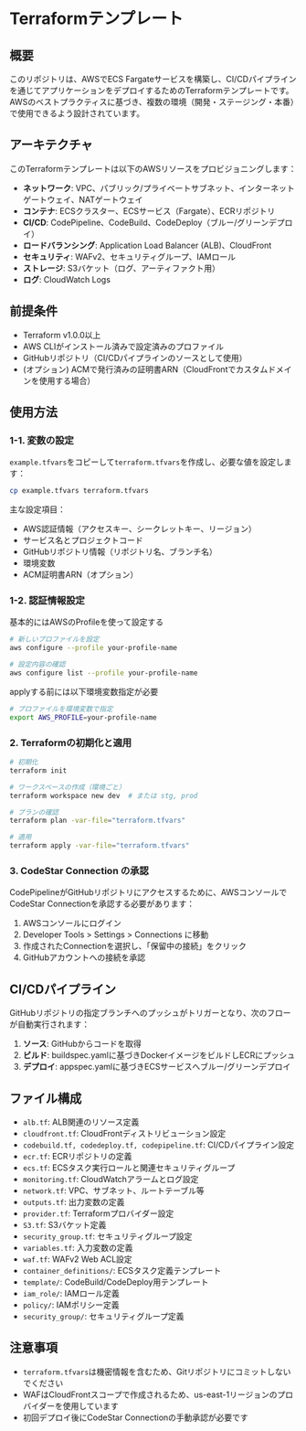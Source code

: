# Terraformテンプレート

## 概要

このリポジトリは、AWSでECS Fargateサービスを構築し、CI/CDパイプラインを通じてアプリケーションをデプロイするためのTerraformテンプレートです。AWSのベストプラクティスに基づき、複数の環境（開発・ステージング・本番）で使用できるよう設計されています。

## アーキテクチャ

このTerraformテンプレートは以下のAWSリソースをプロビジョニングします：

- **ネットワーク**: VPC、パブリック/プライベートサブネット、インターネットゲートウェイ、NATゲートウェイ
- **コンテナ**: ECSクラスター、ECSサービス（Fargate）、ECRリポジトリ
- **CI/CD**: CodePipeline、CodeBuild、CodeDeploy（ブルー/グリーンデプロイ）
- **ロードバランシング**: Application Load Balancer (ALB)、CloudFront
- **セキュリティ**: WAFv2、セキュリティグループ、IAMロール
- **ストレージ**: S3バケット（ログ、アーティファクト用）
- **ログ**: CloudWatch Logs

## 前提条件

- Terraform v1.0.0以上
- AWS CLIがインストール済みで設定済みのプロファイル
- GitHubリポジトリ（CI/CDパイプラインのソースとして使用）
- (オプション) ACMで発行済みの証明書ARN（CloudFrontでカスタムドメインを使用する場合）

## 使用方法

### 1-1. 変数の設定

`example.tfvars`をコピーして`terraform.tfvars`を作成し、必要な値を設定します：

```sh
cp example.tfvars terraform.tfvars
```

主な設定項目：
- AWS認証情報（アクセスキー、シークレットキー、リージョン）
- サービス名とプロジェクトコード
- GitHubリポジトリ情報（リポジトリ名、ブランチ名）
- 環境変数
- ACM証明書ARN（オプション）

### 1-2. 認証情報設定

基本的にはAWSのProfileを使って設定する

```sh
# 新しいプロファイルを設定
aws configure --profile your-profile-name

# 設定内容の確認
aws configure list --profile your-profile-name
```

applyする前には以下環境変数指定が必要


```sh
# プロファイルを環境変数で指定
export AWS_PROFILE=your-profile-name
```

### 2. Terraformの初期化と適用

```sh
# 初期化
terraform init

# ワークスペースの作成（環境ごと）
terraform workspace new dev  # または stg, prod

# プランの確認
terraform plan -var-file="terraform.tfvars"

# 適用
terraform apply -var-file="terraform.tfvars"
```

### 3. CodeStar Connection の承認

CodePipelineがGitHubリポジトリにアクセスするために、AWSコンソールでCodeStar Connectionを承認する必要があります：

1. AWSコンソールにログイン
2. Developer Tools > Settings > Connections に移動
3. 作成されたConnectionを選択し、「保留中の接続」をクリック
4. GitHubアカウントへの接続を承認

## CI/CDパイプライン

GitHubリポジトリの指定ブランチへのプッシュがトリガーとなり、次のフローが自動実行されます：

1. **ソース**: GitHubからコードを取得
2. **ビルド**: buildspec.yamlに基づきDockerイメージをビルドしECRにプッシュ
3. **デプロイ**: appspec.yamlに基づきECSサービスへブルー/グリーンデプロイ

## ファイル構成

- `alb.tf`: ALB関連のリソース定義
- `cloudfront.tf`: CloudFrontディストリビューション設定
- `codebuild.tf, codedeploy.tf, codepipeline.tf`: CI/CDパイプライン設定
- `ecr.tf`: ECRリポジトリの定義
- `ecs.tf`: ECSタスク実行ロールと関連セキュリティグループ
- `monitoring.tf`: CloudWatchアラームとログ設定
- `network.tf`: VPC、サブネット、ルートテーブル等
- `outputs.tf`: 出力変数の定義
- `provider.tf`: Terraformプロバイダー設定
- `S3.tf`: S3バケット定義
- `security_group.tf`: セキュリティグループ設定
- `variables.tf`: 入力変数の定義
- `waf.tf`: WAFv2 Web ACL設定
- `container_definitions/`: ECSタスク定義テンプレート
- `template/`: CodeBuild/CodeDeploy用テンプレート
- `iam_role/`: IAMロール定義
- `policy/`: IAMポリシー定義
- `security_group/`: セキュリティグループ定義

## 注意事項

- `terraform.tfvars`は機密情報を含むため、Gitリポジトリにコミットしないでください
- WAFはCloudFrontスコープで作成されるため、us-east-1リージョンのプロバイダーを使用しています
- 初回デプロイ後にCodeStar Connectionの手動承認が必要です
